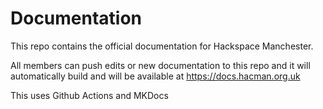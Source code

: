 # Documentation

This repo contains the official documentation for Hackspace Manchester. 

All members can push edits or new documentation to this repo and it will automatically build and will be available at https://docs.hacman.org.uk

This uses Github Actions and MKDocs
